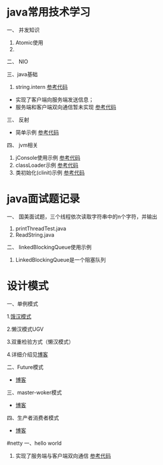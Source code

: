 # java常用技术学习

 一、 并发知识
   1. Atomic使用
   2.
 二、 NIO
 
 三、java基础
   1. string.intern [参考代码](https://github.com/iqijun/javastudy/tree/master/src/main/java/com/fullstacker/study/course/JAVASE/string/StringInternTest)
    
- 实现了客户端向服务端发送信息；
- 服务端和客户端双向通信暂未实现
[参考代码](https://github.com/iqijun/javastudy/tree/master/src/main/java/com/fullstacker/study/course/nio)

 三、 反射
- 简单示例
  [参考代码](https://github.com/iqijun/javastudy/tree/master/src/main/java/com/fullstacker/study/course/reflect)

四、 jvm相关
   1.  jConsole使用示例
       [参考代码](https://github.com/iqijun/javastudy/tree/master/src/main/java/com/fullstacker/study/course/jconsoleTest)
   2. classLoader示例
        [参考代码](https://github.com/iqijun/javastudy/tree/master/src/main/java/com/fullstacker/study/course/jvm/ClassLoaderTest.java)
   3. 类初始化(clinit)示例
        [参考代码](https://github.com/iqijun/javastudy/tree/master/src/main/java/com/fullstacker/study/course/jvm/ClinitTest.java)
# java面试题记录
一、 国美面试题，三个线程依次读取字符串中的n个字符，并输出
   1. printThreadTest.java
   2. ReadString.java
   
二、 linkedBlockingQueue使用示例
   1. LinkedBlockingQueue是一个阻塞队列

# 设计模式
一、单例模式

1.[饿汉模式](https://github.com/iqijun/javastudy/tree/master/src/main/java/com/fullstacker/study/designpattern/singleton)

2.懒汉模式UGV

3.双重检验方式（懒汉模式）

4.详细介绍见[博客](http://www.full-stacker.com/archives/256)

二、Future模式

- [博客](http://www.full-stacker.com/archives/271)

三、master-woker模式

- [博客](http://www.full-stacker.com/archives/274)

四、生产者消费者模式

- [博客](http://www.full-stacker.com/archives/279)

#netty
一、hello world

1. 实现了服务端与客户端双向通信 [参考代码](https://github.com/iqijun/javastudy/tree/b47bb5c04988c61e660e20c548874ae960211df4/src/main/java/com/fullstacker/study/course/netty/discardServe)
